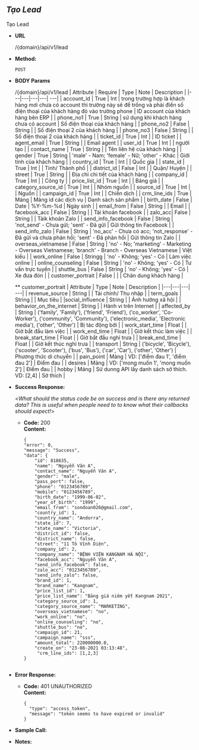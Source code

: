 ***Tạo Lead***
----
 Tạo Lead

* **URL**

  /{domain}/api/v1/lead

* **Method:**
  
  `POST`
  
*  **BODY Params**

   /{domain}/api/v1/lead
    | Attribute  | Require  | Type  | Note | Description |
    |---|---|---|---| ---|
   | account_id | True  | Int  | trong trường hợp là khách hàng mơi chưa có account thì trường này sẽ để trống và phải điền số điện thoại của khách hàng đó vào trường phone | ID account của khách hàng bên ERP |
    | phone_no1 | True  | String  | sử dụng khi khách hàng chưa có account | Số điện thoại của khách hàng |
    | phone_no2 | False  | String  | | Số điện thoại 2 của khách hàng |
    | phone_no3 | False  | String  | | Số điện thoại 2 của khách hàng |
    | ticket_id | True | Int | | ID ticket |
    | agent_email | True | String | | Email agent |
    | user_id | True | Int | | người tạo |
    | contact_name | True | String | | Tên liên hệ của khách hàng |
    | gender | True | String | 'male' - Nam; 'female' - Nữ; 'other' - Khác | Giới tính của khách hàng |
    | country_id | True | Int | | Quốc gia |
    | state_id | True | Int | | Tỉnh/ Thành phố |
    | district_id | False | Int | | Quận/ Huyện |
    | street | True | String | | Địa chỉ chi tiết của khách hàng |
    | company_id | True | Int | | Công ty |
    | price_list_id | True | Int | | Bảng giá |
    | category_source_id | True | Int | | Nhóm nguồn |
    | source_id | True | Int | | Nguồn |
    | campaign_id | True | Int | | Chiến dịch | 
    | crm_line_ids | True | Mảng | Mảng id các dịch vụ | Danh sách sản phẩm |
    | birth_date | False | Date | %Y-%m-%d | Ngày sinh |
    | email_from | False | String | | Email |
    | facebook_acc | False | String | | Tài khoản facebook |
    | zalo_acc| False | String | | Tàik khoản Zalo |
    | send_info_facebook | False | String | 'not_send' - Chưa gửi; 'sent' - Đã gửi | Gửi thông tin Facebook |
    | send_info_zalo | False | String | 'no_acc' - Chưa có acc; 'not_response' - Đã gửi và chưa phản hồi; 'sent' - Đã phản hồi | Gửi thông tin Zalo |
    | overseas_vietnamese | False | String | 'no' - No; 'marketing' - Marketing - Overseas Vietnamese; 'branch' - Branch - Overseas Vietnamese | Việt kiều |
    | work_online | False | Stringg | 'no' - Không; 'yes' - Có | Làm việc online |
    | online_counseling | False | String | 'no' - Không; 'yes' - Có | Tư vấn trực tuyến |
    | shuttle_bus | False | String | 'no' - Không; 'yes' - Có | Xe đưa đón |
    | customer_portrait | False | | | Chân dung khách hàng |
    
    ** customer_portrait
    | Attribute | Type  | Note | Description |
    |---|---|---| ---|
    | revenue_source | String | | Tài chính/ Thu nhập |
    | term_goals | String | | Mục tiêu |
    |social_influence | String | | Ảnh hưởng xã hội |
    | behavior_on_the_internet | String | | Hành vi trên Internet |
    | affected_by | String | ('family', 'Family'), ('friend', 'Friend'), ('co_worker', 'Co-Worker'), ('community', 'Community'), ('electronic_media', 'Electronic media'), ('other', 'Other') | Bị tác động bởi |
    | work_start_time | Float | | Giờ bắt đầu làm việc |
    | work_end_time | Float | | Giờ kết thúc làm việc |
    | break_start_time | Float | | Giờ bắt đầu nghỉ trưa |
    | break_end_time | Float | | Giờ kết thúc nghỉ trưa |
    | transport | String | ('bicycle', 'Bicycle'), ('scooter', 'Scooter'), ('bus', 'Bus'), ('car', 'Car'), ('other', 'Other') | Phương thức di chuyển |
    | pain_point | Mảng | VD: ['điểm đau 1', 'điểm đau 2'] | Điểm đau |
    | desires | Mảng | VD: ['mong muốn 1', 'mong muốn 2'] | Điểm đau |
    | hobby | Mảng | Sử dunng API lấy danh sách sở thích. VD: [2,4] | Sở thích |
    

* **Success Response:**
  
  <_What should the status code be on success and is there any returned data? This is useful when people need to to know what their callbacks should expect!_>

  * **Code:** 200 <br />
    **Content:** 
    ```buildoutcfg 
    {
    "error": 0,
    "message": "Success",
    "data": {
        "id": 818635,
        "name": "Nguyễn Văn A",
        "contact_name": "Nguyễn Văn A",
        "gender": "male",
        "pass_port": false,
        "phone": "0123456789",
        "mobile": "0123456789",
        "birth_date": "1999-06-02",
        "year_of_birth": "1999",
        "email_from": "sondoan026@gmail.com",
        "country_id": 1,
        "country_name": "Andorra",
        "state_id": 7,
        "state_name": "Victoria",
        "district_id": false,
        "district_name": false,
        "street": "11 Tô Vĩnh Diện",
        "company_id": 2,
        "company_name": "BỆNH VIỆN KANGNAM HÀ NỘI",
        "facebook_acc": "Nguyễn Văn A",
        "send_info_facebook": false,
        "zalo_acc": "0123456789",
        "send_info_zalo": false,
        "brand_id": 1,
        "brand_name": "Kangnam",
        "price_list_id": 1,
        "price_list_name": "Bảng giá niêm yết Kangnam 2021",
        "category_source_id": 1,
        "category_source_name": "MARKETING",
        "overseas_vietnamese": "no",
        "work_online": "no",
        "online_counseling": "no",
        "shuttle_bus": "no",
        "campaign_id": 21,
        "campaign_name": "sss",
        "amount_total": 220000000.0,
        "create_on": "23-08-2021 03:13:48",
         "crm_line_ids": [1,2,3]
    }
 
* **Error Response:**

  * **Code:** 401 UNAUTHORIZED <br />
    **Content:** 
    ```
    {
      "type": "access_token",
      "message": "token seems to have expired or invalid"
    }

    ```

* **Sample Call:**


* **Notes:**

